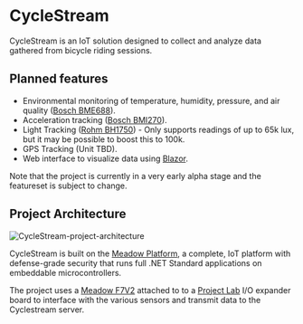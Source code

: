 # CycleStream

CycleStream is an IoT solution designed to collect and analyze data gathered from bicycle riding sessions. 

## Planned features

* Environmental monitoring of temperature, humidity, pressure, and air quality ([Bosch BME688](https://www.bosch-sensortec.com/products/environmental-sensors/gas-sensors/bme688/)).
* Acceleration tracking ([Bosch BMI270](https://www.bosch-sensortec.com/products/motion-sensors/imus/bmi270)).
* Light Tracking ([Rohm BH1750](https://www.biomaker.org/block-catalogue/2021/12/17/lux-light-sensor-bh1750)) - Only supports readings of up to 65k lux, but it may be possible to boost this to 100k.
* GPS Tracking (Unit TBD).
* Web interface to visualize data using [Blazor](https://dotnet.microsoft.com/en-us/apps/aspnet/web-apps/blazor).

Note that the project is currently in a very early alpha stage and the featureset is subject to change.

## Project Architecture

![CycleStream-project-architecture](https://user-images.githubusercontent.com/20845425/231636952-f6cecb32-8e9f-4491-8680-1356b971ea60.png)

CycleStream is built on the [Meadow Platform](https://www.wildernesslabs.co/), a complete, IoT platform with defense-grade security that runs full .NET Standard applications on embeddable microcontrollers. 

The project uses a [Meadow F7V2](https://store.wildernesslabs.co/products/meadow-f7) attached to to a [Project Lab](https://store.wildernesslabs.co/collections/frontpage/products/project-lab-board) I/O expander board to interface with the various sensors and transmit data to the Cyclestream server.
